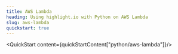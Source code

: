 ```yaml
---
title: AWS Lambda
heading: Using highlight.io with Python on AWS Lambda
slug: aws-lambda
quickstart: true
---
```


<QuickStart content={quickStartContent["python/aws-lambda"]}/>
